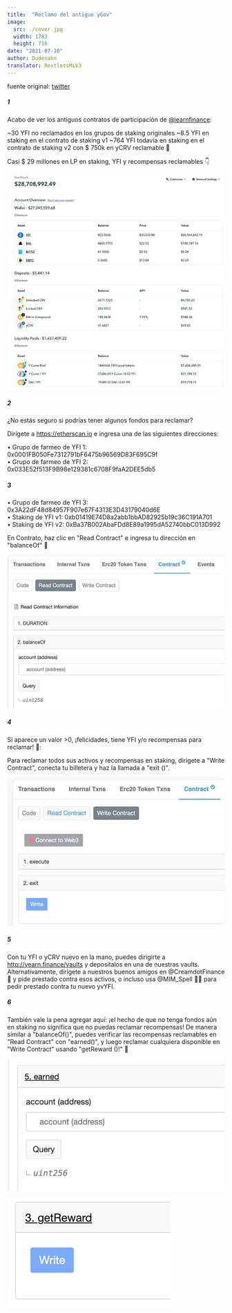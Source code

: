 ```yaml
---
title:  "Reclamo del antiguo yGov"
image:
  src: ./cover.jpg
  width: 1783
  height: 716
date: "2021-07-10"
author: Dudesahn
translator: RestlessMik3
---
```


fuente original: [twitter](https://twitter.com/dudesahn/status/1413567068583104512)

##### 1

Acabo de ver los antiguos contratos de participación de [@iearnfinance](https://twitter.com/iearnfinance):

~30 YFI no reclamados en los grupos de staking originales
~8.5 YFI en staking en el contrato de staking v1
~764 YFI todavía en staking en el contrato de staking v2 con $ 750k en yCRV reclamable 😬

Casi $ 29 millones en LP en staking, YFI y recompensas reclamables :point_down:

![](image1.jpg?w=1187&h=1177)

##### 2

¿No estás seguro si podrías tener algunos fondos para reclamar?

Dirígete a https://etherscan.io e ingresa una de las siguientes direcciones:

• Grupo de farmeo de YFI 1: 0x0001FB050Fe7312791bF6475b96569D83F695C9f  
• Grupo de farmeo de YFI 2: 0x033E52f513F9B98e129381c6708F9faA2DEE5db5  

##### 3

• Grupo de farmeo de YFI 3: 0x3A22dF48d84957F907e67F4313E3D43179040d6E  
• Staking de YFI v1: 0xb01419E74D8a2abb1bbAD82925b19c36C191A701  
• Staking de YFI v2: 0xBa37B002AbaFDd8E89a1995dA52740bbC013D992  

En Contrato, haz clic en "Read Contract" e ingresa tu dirección en "balanceOf" 👀

![](image2.jpg?w=1162&h=820)

##### 4

Si aparece un valor >0, ¡felicidades, tiene YFI y/o recompensas para reclamar! 🥳:

Para reclamar todos sus activos y recompensas en staking, dirígete a "Write Contract", conecta tu billetera y haz la llamada a "exit ()".

![](image3.jpg?w=1018&h=694)

##### 5

Con tu YFI o yCRV nuevo en la mano, puedes dirigirte a http://yearn.finance/vaults y depositalos en una de nuestras vaults. Alternativamente, dirígete a nuestros buenos amigos en @CreamdotFinance 🍦 y pide prestado contra esos activos, o incluso usa @MIM_Spell 🧙‍♂️ para pedir prestado contra tu nuevo yvYFI.

##### 6

También vale la pena agregar aquí: ¡el hecho de que no tenga fondos aún en staking no significa que no puedas reclamar recompensas! De manera similar a "balanceOf()", puedes verificar las recompensas reclamables en "Read Contract" con "earned()", y luego reclamar cualquiera disponible en "Write Contract" usando "getReward ()!" 🤑

![](image4.png?w=694&h=422)

![](image5.png?w=378&h=252)
